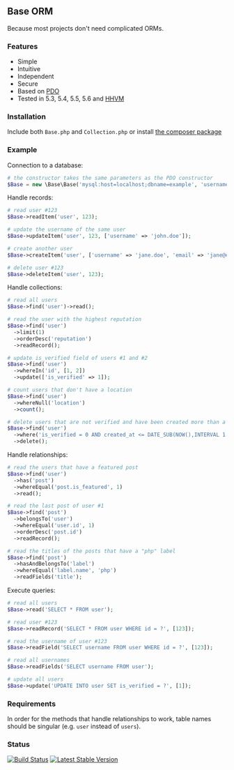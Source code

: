 ## Base ORM

Because most projects don't need complicated ORMs.

### Features

- Simple
- Intuitive
- Independent
- Secure
- Based on [PDO](http://php.net/manual/en/book.pdo.php)
- Tested in 5.3, 5.4, 5.5, 5.6 and [HHVM](http://hhvm.com/)

### Installation

Include both `Base.php` and `Collection.php` or install [the composer package](https://packagist.org/packages/erusev/base)

### Example

Connection to a database:
```php
# the constructor takes the same parameters as the PDO constructor
$Base = new \Base\Base('mysql:host=localhost;dbname=example', 'username', 'password');
```

Handle records:
```php
# read user #123
$Base->readItem('user', 123);
```
```php
# update the username of the same user
$Base->updateItem('user', 123, ['username' => 'john.doe']);
```
```php
# create another user
$Base->createItem('user', ['username' => 'jane.doe', 'email' => 'jane@example.com']);
```
```php
# delete user #123
$Base->deleteItem('user', 123);
```

Handle collections:
```php
# read all users
$Base->find('user')->read();
```
```php
# read the user with the highest reputation
$Base->find('user')
  ->limit(1)
  ->orderDesc('reputation')
  ->readRecord();
```
```php
# update is_verified field of users #1 and #2
$Base->find('user')
  ->whereIn('id', [1, 2])
  ->update(['is_verified' => 1]);
```
```php
# count users that don't have a location
$Base->find('user')
  ->whereNull('location')
  ->count();
```
```php
# delete users that are not verified and have been created more than a month ago
$Base->find('user')
  ->where('is_verified = 0 AND created_at <= DATE_SUB(NOW(),INTERVAL 1 MONTH)')
  ->delete();
```

Handle relationships:
```php
# read the users that have a featured post
$Base->find('user')
  ->has('post')
  ->whereEqual('post.is_featured', 1)
  ->read();
```
```php
# read the last post of user #1
$Base->find('post')
  ->belongsTo('user')
  ->whereEqual('user.id', 1)
  ->orderDesc('post.id')
  ->readRecord();
```
```php
# read the titles of the posts that have a "php" label
$Base->find('post')
  ->hasAndBelongsTo('label')
  ->whereEqual('label.name', 'php')
  ->readFields('title');
```

Execute queries:
```php
# read all users
$Base->read('SELECT * FROM user');
```
```php
# read user #123
$Base->readRecord('SELECT * FROM user WHERE id = ?', [123]);
```
```php
# read the username of user #123
$Base->readField('SELECT username FROM user WHERE id = ?', [123]);
```
```php
# read all usernames
$Base->readFields('SELECT username FROM user');
```
```php
# update all users
$Base->update('UPDATE INTO user SET is_verified = ?', [1]);
```

### Requirements

In order for the methods that handle relationships to work, table names should be singular (e.g. `user` instead of `users`).

### Status

[![Build Status](http://img.shields.io/travis/erusev/base.svg?style=flat-square)](https://travis-ci.org/erusev/base)
[![Latest Stable Version](http://img.shields.io/packagist/v/erusev/base.svg?style=flat-square)](https://packagist.org/packages/erusev/base)
